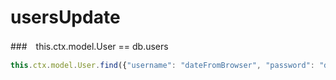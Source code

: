# usersUpdate

###　this.ctx.model.User == db.users

```javascript
this.ctx.model.User.find({"username": "dateFromBrowser", "password": "dateFromBrowserAfterMD5"});
```

